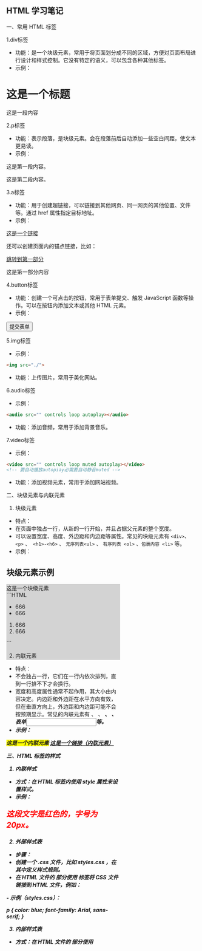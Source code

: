 ## HTML 学习笔记

一、常用 HTML 标签

1.div标签

- 功能：是一个块级元素，常用于将页面划分成不同的区域，方便对页面布局进行设计和样式控制。它没有特定的语义，可以包含各种其他标签。
- 示例：

<div>
    <h1>这是一个标题</h1>
    <p>这是一段内容</p>
</div>
 

2.p标签

- 功能：表示段落，是块级元素。会在段落前后自动添加一些空白间距，使文本更易读。
- 示例：

<p>这是第一段内容。</p>
<p>这是第二段内容。</p>

3.a标签

- 功能：用于创建超链接，可以链接到其他网页、同一网页的其他位置、文件等。通过 href 属性指定目标地址。
- 示例：

<a href="#">这是一个链接</a>


还可以创建页面内的锚点链接，比如：

<a href="#section1">跳转到第一部分</a>

<div id="section1">这是第一部分内容</div>

4.button标签

- 功能：创建一个可点击的按钮，常用于表单提交、触发 JavaScript 函数等操作。可以在按钮内添加文本或其他 HTML 元素。
- 示例：

<button type="submit">提交表单</button>

5.img标签

* 示例：

``` HTML
<img src="./">
```

* 功能：上传图片，常用于美化网站。

6.audio标签

* 示例：

```HTML
<audio src="" controls loop autoplay></audio>
```

* 功能：添加音频，常用于添加背景音乐。

7.video标签

* 示例：

```HTML
<video src="" controls loop muted autoplay></video>
<!-- 要自动播放autopiay必需要自动静音muted -->
```

* 功能：添加视频元素，常用于添加网站视频。


二、块级元素与内联元素

1. 块级元素

- 特点：
- 在页面中独占一行，从新的一行开始，并且占据父元素的整个宽度。
- 可以设置宽度、高度、外边距和内边距等属性。常见的块级元素有 ` <div> `、 `<p>` 、` <h1>-<h6>` 、 `无序列表<ul>` 、 `有序列表 <ol>` 、`包裹内容 <li>` 等。
- 示例：

<h2>块级元素示例</h2>
<div style="background-color: lightgray; width: 300px; height: 200px;">这是一个块级元素<div>
```HTML
<ul>
    <li>666</li>
    <li>666</li>
</ul>
<ol>
    <li>666</li>
    <li>666</li>
</ol>    
```



2. 内联元素

- 特点：
- 不会独占一行，它们在一行内依次排列，直到一行排不下才会换行。
- 宽度和高度属性通常不起作用，其大小由内容决定。内边距和外边距在水平方向有效，但在垂直方向上，外边距和内边距可能不会按预期显示。常见的内联元素有 <a> 、 <span> 、 <strong> 、 <em> 、表单<input>等。
- 示例：

<span style="background-color: yellow;">这是一个内联元素</span>
<a href="#">这是一个链接（内联元素）</a>


三、HTML 标签的样式

1. 内联样式

- 方式：在 HTML 标签内使用 style 属性来设置样式。
- 示例：

<p style="color: red; font-size: 20px;">这段文字是红色的，字号为 20px。</p>


2. 外部样式表

- 步骤：
- 创建一个 .css 文件，比如 styles.css ，在其中定义样式规则。
- 在 HTML 文件的 <head> 部分使用 <link> 标签将 CSS 文件链接到 HTML 文件，例如：

<head>
    <link rel="stylesheet" type="text/css" href="styles.css">
</head>
- 示例（styles.css）：

p {
    color: blue;
    font-family: Arial, sans-serif;
}


3. 内部样式表

- 方式：在 HTML 文件的 <head> 部分使用 <style> 标签来定义样式规则。
- 示例：

<head>
    <style>
        h1 {
            color: green;
        }
    </style>
</head>

